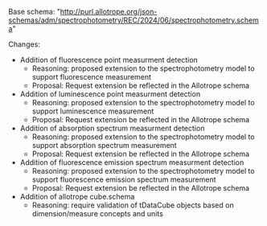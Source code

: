 Base schema: "http://purl.allotrope.org/json-schemas/adm/spectrophotometry/REC/2024/06/spectrophotometry.schema"

Changes:

* Addition of fluorescence point measurment detection
  * Reasoning: proposed extension to the spectrophotometry model to support fluorescence measurement
  * Proposal: Request extension be reflected in the Allotrope schema
* Addition of luminescence point measurment detection
  * Reasoning: proposed extension to the spectrophotometry model to support luminescence measurement
  * Proposal: Request extension be reflected in the Allotrope schema
* Addition of absorption spectrum measurment detection
  * Reasoning: proposed extension to the spectrophotometry model to support absorption spectrum measurement
  * Proposal: Request extension be reflected in the Allotrope schema
* Addition of fluorescence emission spectrum measurment detection
  * Reasoning: proposed extension to the spectrophotometry model to support fluorescence emission spectrum measurement
  * Proposal: Request extension be reflected in the Allotrope schema
* Addition of allotrope cube.schema
  * Reasoning: require validation of tDataCube objects based on dimension/measure concepts and units
